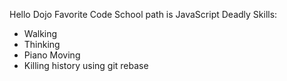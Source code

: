 Hello Dojo
Favorite Code School path is JavaScript
Deadly Skills:
* Walking
* Thinking
* Piano Moving
* Killing history using git rebase
